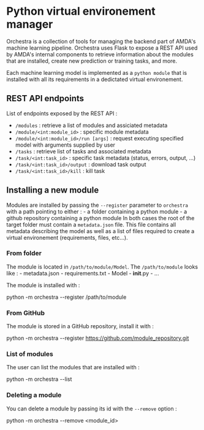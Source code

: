 # Python virtual environement manager

Orchestra is a collection of tools for managing the backend part of AMDA's machine learning pipeline. Orchestra uses Flask to expose a REST API used by AMDA's internal components to retrieve
information about the modules that are installed, create new prediction or training tasks, and more.

Each machine learning model is implemented as a `python module` that is installed with all its requirements in a dedictated virtual environement. 

## REST API endpoints

List of endpoints exposed by the REST API : 
* `/modules` : retrieve a list of modules and assiciated metadata
* `/module/<int:module_id>` : specific module metadata
* `/module/<int:module_id>/run [args]` : request executing specified model with arguments supplied by user
* `/tasks` : retrieve list of tasks and associated metadata
* `/task/<int:task_id>` : specific task metadata (status, errors, output, ...)
* `/task/<int:task_id>/output` : download task output
* `/task/<int:task_id>/kill` : kill task

## Installing a new module

Modules are installed by passing the `--register` parameter to `orchestra` with a path pointing to either : 
    - a folder containing a python module
    - a github repository containing a python module
In both cases the root of the target folder must contain a `metadata.json` file. This file contains all metadata describing the model as well as a list of files required to create a virtual environement 
(requirements, files, etc...).

### From folder

The module is located in `/path/to/module/Model`. The `/path/to/module` looks like :
    - metadata.json
    - requirements.txt
    - Model
        - __init__.py
        - ...

The module is installed with : 

python -m orchestra --register /path/to/module

### From GitHub

The module is stored in a GitHub repository, install it with : 

python -m orchestra --register https://github.com/module_repository.git

### List of modules

The user can list the modules that are installed with : 

python -m orchestra --list

### Deleting a module

You can delete a module by passing its id with the `--remove` option :

python -m orchestra --remove <module_id>

